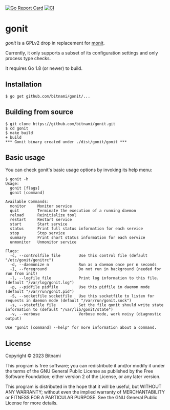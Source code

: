 [![Go Report Card](https://goreportcard.com/badge/github.com/bitnami/gonit)](https://goreportcard.com/report/github.com/bitnami/gonit)
[![CI](https://github.com/bitnami/gonit/actions/workflows/main.yml/badge.svg)](https://github.com/bitnami/gonit/actions/workflows/main.yml)

# gonit

_gonit_ is a GPLv2 drop in replacement for [monit](https://mmonit.com/monit/).

Currently, it only supports a subset of its configuration settings and only process type checks.

It requires Go 1.8 (or newer) to build.

## Installation

```console
$ go get github.com/bitnami/gonit/...
```

## Building from source

```console
$ git clone https://github.com/bitnami/gonit.git
$ cd gonit
$ make build
+ build
*** Gonit binary created under ./dist/gonit/gonit ***
```

## Basic usage

You can check gonit's basic usage options by invoking its help menu:

```console
$ gonit -h
Usage:
  gonit [flags]
  gonit [command]

Available Commands:
  monitor     Monitor service
  quit        Terminate the execution of a running daemon
  reload      Reinitialize tool
  restart     Restart service
  start       Start service
  status      Print full status information for each service
  stop        Stop service
  summary     Print short status information for each service
  unmonitor   Unmonitor service

Flags:
  -c, --controlfile file        Use this control file (default "/etc/gonit/gonitrc")
  -d, --daemonize n             Run as a daemon once per n seconds
  -I, --foreground              Do not run in background (needed for run from init)
  -l, --logfile file            Print log information to this file. (default "/var/log/gonit.log")
  -p, --pidfile pidfile         Use this pidfile in daemon mode (default "/var/run/gonit.pid")
  -S, --socketfile socketfile   Use this socketfile to listen for requests in daemon mode (default "/var/run/gonit.sock")
  -s, --statefile file          Set the file gonit should write state information to (default "/var/lib/gonit/state")
  -v, --verbose                 Verbose mode, work noisy (diagnostic output)

Use "gonit [command] --help" for more information about a command.
```

## License

Copyright &copy; 2023 Bitnami

This program is free software; you can redistribute it and/or modify it under the terms of the GNU General Public License as published by the Free Software Foundation; either version 2 of the License, or any later version.

This program is distributed in the hope that it will be useful, but WITHOUT ANY WARRANTY; without even the implied warranty of MERCHANTABILITY or FITNESS FOR A PARTICULAR PURPOSE. See the GNU General Public License for more details.
